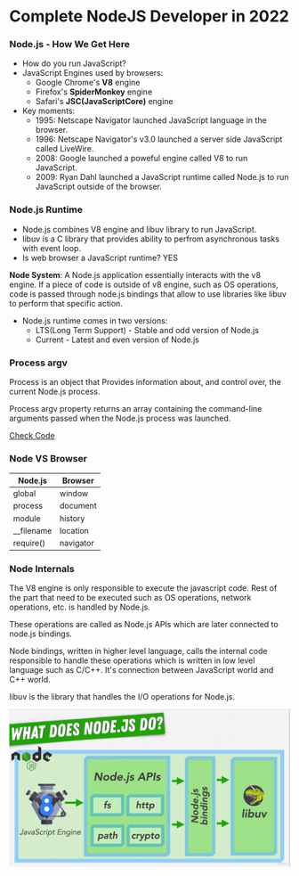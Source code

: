 # Complete NodeJS Developer in 2022

###  Node.js - How We Get Here

* How do you run JavaScript?
* JavaScript Engines used by browsers:
  - Google Chrome's **V8** engine
  - Firefox's **SpiderMonkey** engine
  - Safari's **JSC(JavaScriptCore)** engine
* Key moments:
  - 1995: Netscape Navigator launched JavaScript language in the browser.
  - 1996: Netscape Navigator's v3.0 launched a server side JavaScript called LiveWire.
  - 2008: Google launched a poweful engine called V8 to run JavaScript.
  - 2009: Ryan Dahl launched a JavaScript runtime called Node.js to run JavaScript outside of the browser.


### Node.js Runtime

* Node.js combines V8 engine and libuv library to run JavaScript.
* libuv is a C library that provides ability to perfrom asynchronous tasks with event loop.
* Is web browser a JavaScript runtime? YES

**Node System**: A Node.js application essentially interacts with the v8 engine. If a piece of code is outside of v8 engine, such as OS operations, code is passed through node.js bindings that allow to use libraries like libuv to perform that specific action.

* Node.js runtime comes in two versions:
  - LTS(Long Term Support) - Stable and odd version of Node.js
  - Current - Latest and even version of Node.js


### Process argv

Process is an object that Provides information about, and control over, the current Node.js process.

Process argv property returns an array containing the command-line arguments passed when the Node.js process was launched.

[Check Code](./Foundations/hello.js)


### Node VS Browser

| Node.js | Browser |
| ------ | ------ |
| global | window |
| process | document |
| module | history |
| __filename | location |
| require() | navigator |


### Node Internals

The V8 engine is only responsible to execute the javascript code. Rest of the part that need to be executed such as OS operations, network operations, etc. is handled by Node.js. 

These operations are called as Node.js APIs which are later connected to node.js bindings. 

Node bindings, written in higher level language, calls the internal code responsible to handle these operations which is written in low level language such as C/C++. It's connection between JavaScript world and C++ world. 

libuv is the library that handles the I/O operations for Node.js. 

![node internals](./screenshots/node_internals.png)